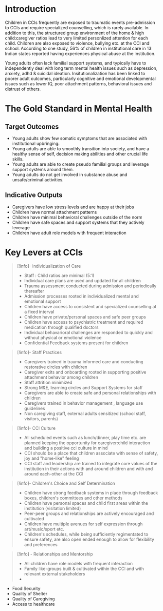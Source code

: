 # Introduction

Children in CCIs frequently are exposed to traumatic events pre-admission to CCIs and require specialized counselling, which is rarely available.  In addition to this, the structured group environment of the home & high child:caregiver ratios lead to very limited personlized attention for each child.  Children are also exposed to violence, bullying etc. at the CCI and school. According to one study, 56% of children in institutional care in 13 Indian states reported having experiences physical abuse at the institution. 


Young adults often lack familial support systems, and typically have to independently deal with long term mental health issues such as depression, anxiety, adhd & suicidal ideation. Insitutionalization has been linked to poorer adult outcomes, particularly cognitive and emotional developmental issues such as lower IQ, poor attachment patterns, behavioral issues and distrust of others. 


# The Gold Standard in Mental Health

## Target Outcomes


- Young adults show few somatic symptoms that are associated with institutional upbringing.
- Young adults are able to smoothly transition into society, and have a healthy sense of self, decision making abilities and other crucial life skills. 
- Young adults are able to create pseudo familial groups and leverage support systems around them. 
- Young adults do not get involved in substance abuse and unsafe/criminal activities. 


## Indicative Outputs

- Caregivers have low stress levels and are happy at their jobs
- Children have normal attachment patterns
- Children have minimal behavioral challenges outside of the norm
- Children have safe spaces and support systems that they actively leverage
- Children have adult role models with frequent interaction




# Key Levers at CCIs


> [!info]- Individualization of Care
> - Staff : Child ratios are minimal (5:1)
> - Individual care plans are used and updated for all children
> - Trauma assessment conducted during admission and periodically thereafter
> - Admission processes rooted in individualized mental and emotional support
> - Children have access to consistent and specialized counselling at a fixed interval
> - Children have private/personal spaces and safe peer groups
> - Children have access to psychiatric treatment and required medication through qualified doctors
> - Individual behavarioral challenges are responded to quickly and without physical or emotional violence
> - Confidential Feedback systems present for children


> [!info]- Staff Practices
> - Caregivers trained in trauma informed care and conducting restorative circles with children
> - Caregiver exits and onboarding rooted in supporting positive attachment behavior among children
> - Staff attrition minimized 
> - Strong M&E, learning circles and Support Systems for staff
> - Caregivers are able to create safe and personal relationships with children
> - Caregivers trained in behavior management , language use guidelines
> - Non caregiving staff, external adults sensitized (school staff, visitors, parents)
>


> [!info]- CCI Culture
> - All scheduled events such as lunch/dinner, play time etc. are planned keeping the opportunity for caregiver:child interaction and building a positive cci culture in mind
> - CCI should be a place that children associate with sense of safety, joy and "home-like" feeling
> - CCI staff and leadership are trained to integrate core values of the institution in their actions with and around children and with and around each-other at the CCI

>[!info]- Children's Choice and Self Determination
> - Children have strong feedback systems in place through feedback boxes, children's committees and other methods
> - Children have personal spaces and child first areas within the institution (visitation limited)
> - Peer-peer groups and relationships are actively encouraged and cultivated
> - Children have multiple avenues for self expression through art/music/sport etc. 
> - Children's schedules, while being sufficiently regimentated to ensure safety, are also open ended enough to allow for flexibility and preferences


>[!info] - Relationships and Mentorship
> - All children have role models with frequent interaction
> - Family like-groups built & cultivated  within the CCI and with relevant external stakeholders
> - 

- Food Security
- Quality of Shelter
- Quality of Caregiving
- Access to healthcare 